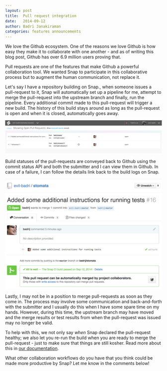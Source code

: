 ```yaml
---
layout: post
title:  Pull request integration
date:   2014-09-12
author: Badri Janakiraman
categories: features announcements
---
```


We love the Github ecosystem. One of the reasons we love Github is how easy they make it to collaborate with one another - and as of writing this blog post, Github has over 6.9 million users proving that.

Pull requests are one of the features that make Github a powerful collaboration tool. We wanted Snap to participate in this collaborative process but to augment the human communication, not replace it.

Let's say I have a repository building on Snap., when someone issues a pull-request to it, Snap will automatically set up a pipeline for me, attempt to merge the pull-request into the upstream branch and finally, run the pipeline. Every additional commit made to this pull-request will trigger a new build. The history of this build stays around as long as the pull-request is open and when it is closed, automatically goes away.

<img src="/assets/images/screenshots/pull-requests/pr-list.png" class="screenshot"/>

Build statuses of the pull-requests are conveyed back to Github using the commit status API and both the submitter and I can view them in Github. In case of a failure, I can follow the details link back to the build logs on Snap.

<img src="/assets/images/screenshots/pull-requests/pr-status.png" class="screenshot"/>

Lastly, I may not be in a position to merge pull-requests as soon as they come in. The process may involve some communication and back-and-forth with the submitter and I usually do this when I have some spare time on my hands. However, during this time, the upstream branch may have moved and the merge results or test results from when the pull-request was issued may no longer be valid.

To help with this, we not only say _when_ Snap declared the pull-request healthy; we also let you re-run the build when you are ready to merge the pull-request - just to make sure that things are still kosher. Read more about this in [our documentation](http://docs.snap-ci.com/working-with-branches/pull-requests/).

What other collaboration workflows do you have that you think could be made more productive by Snap? Let me know in the comments below!
